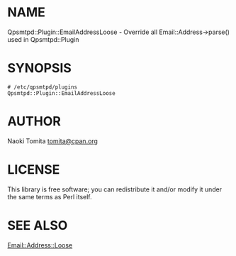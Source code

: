 # NAME

Qpsmtpd::Plugin::EmailAddressLoose - Override all Email::Address->parse() used in Qpsmtpd::Plugin

# SYNOPSIS

    # /etc/qpsmtpd/plugins
    Qpsmtpd::Plugin::EmailAddressLoose

# AUTHOR

Naoki Tomita <tomita@cpan.org>

# LICENSE

This library is free software; you can redistribute it and/or modify
it under the same terms as Perl itself.

# SEE ALSO

[Email::Address::Loose](https://metacpan.org/pod/Email%3A%3AAddress%3A%3ALoose)

